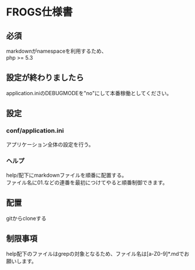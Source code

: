 # FROGS仕様書
## 必須
markdownがnamespaceを利用するため、  
php >= 5.3  

## 設定が終わりましたら
application.iniのDEBUGMODEを"no"にして本番稼働としてください。

## 設定

### conf/application.ini
アプリケーション全体の設定を行う。  

### ヘルプ
help/配下にmarkdownファイルを順番に配置する。  
ファイル名に01.などの連番を最初につけてやると順番制御できます。

## 配置
gitからcloneする

## 制限事項
help配下のファイルはgrepの対象となるため、ファイル名は[a-Z0-9]*.mdでお願いします。



